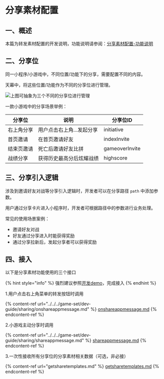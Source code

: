 # 分享素材配置

## 一、概述

本篇为转发素材配置的开发说明，功能说明请参阅：[分享素材配置-功能说明](../../../game-set/main-features/sharing-management.md)

## **二、分享位**

同一小程序/小游戏中，不同位置/功能下的分享，需要配置不同的内容。

天幕中，将这些位置/功能作为不同的分享位进行管理。

![上图可抽象为三个不同的分享位进行管理](https://cdn.61week.com/tianmu/doc/index/image/game-set/sharing-management/1.png)

一款小游戏中的分享场景举例：

| 分享位   | 说明             | 分享位ID          |
| ----- | -------------- | -------------- |
| 右上角分享 | 用户点击右上角...发起分享 | initiative     |
| 首页邀请  | 在首页邀请好友        | indexInvite    |
| 结束页邀请 | 死亡后邀请好友比拼      | gameoverInvite |
| 战绩分享  | 获得历史最高分后炫耀战绩   | highscore      |

## **三、分享引入逻辑**

涉及到邀请好友对战等分享引入逻辑时，开发者可以在分享路径 `path` 中添加参数。

用户通过分享卡片进入小程序时，开发者可根据路径中的参数进行业务处理。

常见的使用场景案例：

* 邀请好友对战
* 好友通过分享进入时能获得奖励
* 通过分享拉新后，发起分享者可以获得奖励

## **四、接入**

以下是分享素材功能使用的三个接口

{% hint style="info" %}
强烈建议参照[开发demo](../../../selling/dev-guide/dev-demo.md)，完成接入
{% endhint %}

1.用户点击右上角菜单的转发按钮时调用

{% content-ref url="../../../game-set/dev-guide/sharing/onshareappmessage.md" %}
[onshareappmessage.md](../../../game-set/dev-guide/sharing/onshareappmessage.md)
{% endcontent-ref %}

2.小游戏主动分享时调用

{% content-ref url="../../../game-set/dev-guide/sharing/shareappmessage.md" %}
[shareappmessage.md](../../../game-set/dev-guide/sharing/shareappmessage.md)
{% endcontent-ref %}

3.一次性接收所有分享位的分享素材相关数据（可选，非必接）

{% content-ref url="getsharetemplates.md" %}
[getsharetemplates.md](getsharetemplates.md)
{% endcontent-ref %}
